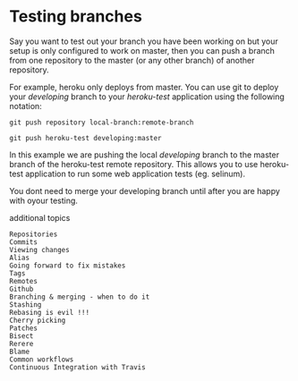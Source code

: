 

# Testing branches

Say you want to test out your branch you have been working on but your setup is only configured to work on master, then you can push a branch from one repository to the master (or any other branch) of another repository.


For example, heroku only deploys from master.  You can use git to deploy your *developing* branch to your *heroku-test* application using the following notation:

    git push repository local-branch:remote-branch

    git push heroku-test developing:master

In this example we are pushing the local *developing* branch to the master branch of the heroku-test remote repository.  This allows you to use heroku-test application to run some web application tests (eg. selinum).  

You dont need to merge your developing branch until after you are happy with oyour testing.




additional topics

    Repositories
    Commits
    Viewing changes
    Alias
    Going forward to fix mistakes
    Tags
    Remotes
    Github
    Branching & merging - when to do it
    Stashing
    Rebasing is evil !!!
    Cherry picking
    Patches
    Bisect
    Rerere
    Blame
    Common workflows
    Continuous Integration with Travis
